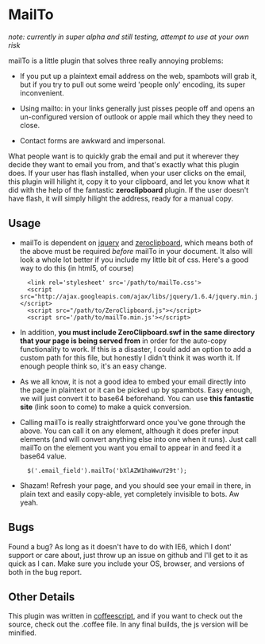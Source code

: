 MailTo
======

*note: currently in super alpha and still testing, attempt to use at your own risk*

mailTo is a little plugin that solves three really annoying problems:

 - If you put up a plaintext email address on the web, spambots will grab it, but if you try to pull out some weird 'people only' encoding, its super inconvenient.
 
 - Using mailto: in your links generally just pisses people off and opens an un-configured version of outlook or apple mail which they they need to close.
 
 - Contact forms are awkward and impersonal.
 
What people want is to quickly grab the email and put it wherever they decide they want to email you from, and that's exactly what this plugin does. If your user has flash installed, when your user clicks on the email, this plugin will hilight it, copy it to your clipboard, and let you know what it did with the help of the fantastic **zeroclipboard** plugin. If the user doesn't have flash, it will simply hilight the address, ready for a manual copy.

Usage
-----

- mailTo is dependent on [jquery](http://jquery.com/) and [zeroclipboard](http://code.google.com/p/zeroclipboard/), which means both of the above must be required *before* mailTo in your document. It also will look a whole lot better if you include my little bit of css. Here's a good way to do this (in html5, of course)

        <link rel='stylesheet' src='/path/to/mailTo.css'>
        <script src="http://ajax.googleapis.com/ajax/libs/jquery/1.6.4/jquery.min.js"></script>
        <script src="/path/to/ZeroClipboard.js"></script>
        <script src='/path/to/mailTo.min.js'></script>

- In addition, **you must include ZeroClipboard.swf in the same directory that your page is being served from** in order for the auto-copy functionality to work. If this is a disaster, I could add an option to add a custom path for this file, but honestly I didn't think it was worth it. If enough people think so, it's an easy change.

- As we all know, it is not a good idea to embed your email directly into the page in plaintext or it can be picked up by spambots. Easy enough, we will just convert it to base64 beforehand. You can use **this fantastic site** (link soon to come) to make a quick conversion.

- Calling mailTo is really straightforward once you've gone through the above. You can call it on any element, although it does prefer input elements (and will convert anything else into one when it runs). Just call mailTo on the element you want you email to appear in and feed it a base64 value.
  
        $('.email_field').mailTo('bXlAZW1haWwuY29t');
  
- Shazam! Refresh your page, and you should see your email in there, in plain text and easily copy-able, yet completely invisible to bots. Aw yeah.

Bugs
----

Found a bug? As long as it doesn't have to do with IE6, which I dont' support or care about, just throw up an issue on github and I'll get to it as quick as I can. Make sure you include your OS, browser, and versions of both in the bug report.

Other Details
-------------

This plugin was written in [coffeescript](http://jashkenas.github.com/coffee-script/), and if you want to check out the source, check out the .coffee file. In any final builds, the js version will be minified.